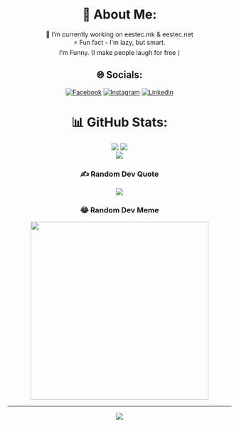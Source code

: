 <div align="center">

# 💫 About Me:
🔭 I’m currently working on eestec.mk & eestec.net<br>⚡ Fun fact - I'm lazy, but smart.<br>I'm Funny. (I make people laugh for free )


  
## 🌐 Socials:
[![Facebook](https://img.shields.io/badge/Facebook-%231877F2.svg?logo=Facebook&logoColor=white)](https://facebook.com/profile.php?id=100002728613149) [![Instagram](https://img.shields.io/badge/Instagram-%23E4405F.svg?logo=Instagram&logoColor=white)](https://instagram.com/hristovski.exe) [![LinkedIn](https://img.shields.io/badge/LinkedIn-%230077B5.svg?logo=linkedin&logoColor=white)](https://linkedin.com/in/petar-hristovski) 


# 📊 GitHub Stats:

![](https://github-readme-stats.vercel.app/api?username=hristovskii&theme=omni&hide_border=false&include_all_commits=false&count_private=false)
![](https://github-readme-streak-stats.herokuapp.com/?user=hristovskii&theme=omni&hide_border=false)<br/>
  ![](https://github-readme-stats.vercel.app/api/top-langs/?username=hristovskii&theme=omni&hide_border=false&include_all_commits=false&count_private=false&layout=compact)

### ✍️ Random Dev Quote
![](https://quotes-github-readme.vercel.app/api?type=horizontal&theme=radical)

### 😂 Random Dev Meme
<img src='https://randommeme-five.vercel.app/' style="height: 400px;"/>

---
[![](https://visitcount.itsvg.in/api?id=hristovskii&icon=0&color=0)](https://visitcount.itsvg.in)


</div>

<!-- Proudly created with GPRM ( https://gprm.itsvg.in ) -->
